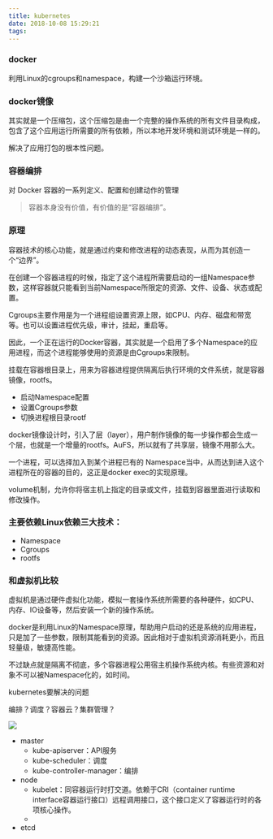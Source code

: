 ```yaml
---
title: kubernetes
date: 2018-10-08 15:29:21
tags:
---
```


### docker

利用Linux的cgroups和namespace，构建一个沙箱运行环境。

### docker镜像

其实就是一个压缩包，这个压缩包是由一个完整的操作系统的所有文件目录构成，包含了这个应用运行所需要的所有依赖，所以本地开发环境和测试环境是一样的。

解决了应用打包的根本性问题。

### 容器编排

对 Docker 容器的一系列定义、配置和创建动作的管理

> 容器本身没有价值，有价值的是“容器编排”。

### 原理

容器技术的核心功能，就是通过约束和修改进程的动态表现，从而为其创造一个“边界”。

在创建一个容器进程的时候，指定了这个进程所需要启动的一组Namespace参数，这样容器就只能看到当前Namespace所限定的资源、文件、设备、状态或配置。

Cgroups主要作用是为一个进程组设置资源上限，如CPU、内存、磁盘和带宽等。也可以设置进程优先级，审计，挂起，重启等。

因此，一个正在运行的Docker容器，其实就是一个启用了多个Namespace的应用进程，而这个进程能够使用的资源是由Cgroups来限制。

挂载在容器根目录上，用来为容器进程提供隔离后执行环境的文件系统，就是容器镜像，rootfs。

- 启动Namespace配置
- 设置Cgroups参数
- 切换进程根目录rootf

docker镜像设计时，引入了层（layer），用户制作镜像的每一步操作都会生成一个层，也就是一个增量的rootfs。AuFS，所以就有了共享层，镜像不用那么大。

一个进程，可以选择加入到某个进程已有的 Namespace当中，从而达到进入这个进程所在的容器的目的，这正是docker exec的实现原理。

volume机制，允许你将宿主机上指定的目录或文件，挂载到容器里面进行读取和修改操作。

### 主要依赖Linux依赖三大技术：

- Namespace
- Cgroups
- rootfs

### 和虚拟机比较

虚拟机是通过硬件虚拟化功能，模拟一套操作系统所需要的各种硬件，如CPU、内存、IO设备等，然后安装一个新的操作系统。

docker是利用Linux的Namespace原理，帮助用户启动的还是系统的应用进程，只是加了一些参数，限制其能看到的资源。因此相对于虚拟机资源消耗更小，而且轻量级，敏捷高性能。

不过缺点就是隔离不彻底，多个容器进程公用宿主机操作系统内核。有些资源和对象不可以被Namespace化的，如时间。



kubernetes要解决的问题

编排？调度？容器云？集群管理？

![](https://ws3.sinaimg.cn/large/006tNbRwgy1fw117whrc6j31hc0u0gq5.jpg)

- master
  - kube-apiserver：API服务
  - kube-scheduler：调度
  - kube-controller-manager：编排
- node
  - kubelet：同容器运行时打交道。依赖于CRI（container runtime interface容器运行接口）远程调用接口，这个接口定义了容器运行时的各项核心操作。
  - 
- etcd





